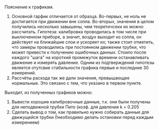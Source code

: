 Пояснение к графикам.
1. Основной гарфик отличается от образца. Во-первых, не ноль не достигается при движении вне сопла. Во-вторых, значения в целом получились несколько завышены, чем теоретичсеки их можно рассчитать. Гипотеза: калибровка проводилась в том числе при выключенном приборе, а значит, воздух выходит из сопла, он действует на ближайшие слои и ускоряет их; также стоит отметить, что замеры проводились при постоянном движении трубки, что может привести к получению ошибочных данных. Стоило после каждого "шага" на короткий промежуток времени останавливать движение и измерять давление. Одним из подтверждений гипотезы является отутсвие стабильности графика первые и последние 30 измерений. 
2. Рассчёты расхода так же дали значения, превышающее нормальные. Это связано с тем, что указано в первом пункте.

Выходит, из полученных графиков можно:
1) Вывести хорошие калибровочные данные, т.к. они были получены для неподвижной трубки Пито (коэф. для давления k = 0.205
2) Сделать вывод о том, как правильно нужно собирать данные для движущейся трубки (!необходимо делать остановки перед каждым измерением)
